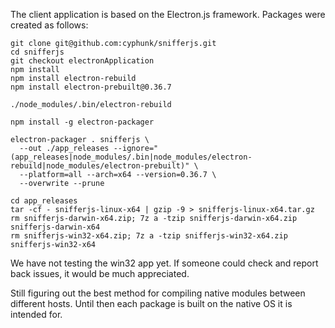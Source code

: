 The client application is based on the Electron.js framework. Packages were
created as follows:

```
git clone git@github.com:cyphunk/snifferjs.git
cd snifferjs
git checkout electronApplication
npm install
npm install electron-rebuild
npm install electron-prebuilt@0.36.7

./node_modules/.bin/electron-rebuild

npm install -g electron-packager

electron-packager . snifferjs \
  --out ./app_releases --ignore="(app_releases|node_modules/.bin|node_modules/electron-rebuild|node_modules/electron-prebuilt)" \
  --platform=all --arch=x64 --version=0.36.7 \
  --overwrite --prune

cd app_releases
tar -cf - snifferjs-linux-x64 | gzip -9 > snifferjs-linux-x64.tar.gz
rm snifferjs-darwin-x64.zip; 7z a -tzip snifferjs-darwin-x64.zip snifferjs-darwin-x64
rm snifferjs-win32-x64.zip; 7z a -tzip snifferjs-win32-x64.zip snifferjs-win32-x64
```

We have not testing the win32 app yet. If someone could check and report back
issues, it would be much appreciated.

Still figuring out the best method for compiling native modules between different
hosts. Until then each package is built on the native OS it is intended for.
